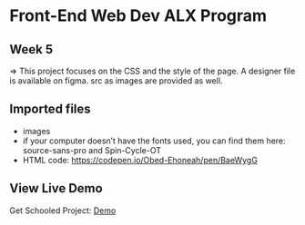# Front-End Web Dev ALX Program 
## Week 5
=> This project focuses on the CSS and the style of the page.
A designer file is available on figma. src as images are provided as well.

## Imported files
- images
- if your computer doesn’t have the fonts used, you can find them here: source-sans-pro and Spin-Cycle-OT
- HTML code: https://codepen.io/Obed-Ehoneah/pen/BaeWygG

## View Live Demo 
Get Schooled Project: [Demo](https://saadallah-design.github.io/alx_html_css/css_advanced/index.html)